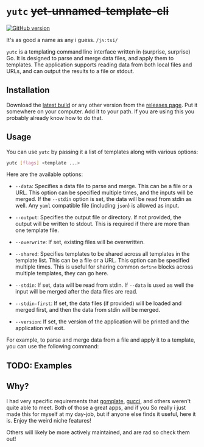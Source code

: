 # `yutc` ~~yet-unnamed-template-cli~~

[![GitHub version](https://badge.fury.io/gh/adam-huganir%2Fyutc.svg)](https://badge.fury.io/gh/adam-huganir%2Fyutc)

It's as good a name as any i guess. `/jʌːtsi/`

`yutc` is a templating command line interface written in (surprise, surprise) Go.
It is designed to parse and merge data files, and apply them to templates.
The application supports reading data from both local files and URLs,
and can output the results to a file or stdout.

## Installation

Download
the [latest build](https://github.com/adam-huganir/yutc/releases/latest) or any
other version from
the [releases page](https://github.com/adam-huganir/yutc/releases).
Put it somewhere on your computer. Add it to your path. If you are using this
you probably
already know how to do that.

## Usage

You can use `yutc` by passing it a list of templates along with various options:

```bash
yutc [flags] <template ...>
```

Here are the available options:

- `--data`: Specifies a data file to parse and merge. This can be a file or a
  URL. This option can be specified multiple times, and the inputs will be
  merged. If the `--stdin` option is set, the data will be read from stdin as
  well. Any `yaml` compatible file (including `json`) is allowed as input.

- `--output`: Specifies the output file or directory. If not provided, the
  output will be written to stdout. This is required if there are more than
  one template file.

- `--overwrite`: If set, existing files will be overwritten.

- `--shared`: Specifies templates to be shared across all templates in the
  template list. This can be a file or a URL. This option can be specified
  multiple times. This is useful for sharing common `define` blocks across
  multiple templates, they can go here.

- `--stdin`: If set, data will be read from stdin. If `--data` is used as well
  the input will be merged after the data files are read.

- `--stdin-first`: If set, the data files (if provided) will be loaded and
  merged first, and then the data from stdin will be merged.

- `--version`: If set, the version of the application will be printed and the
  application will exit.

For example, to parse and merge data from a file and apply it to a template, you
can use the following command:

## TODO: Examples

## Why?

I had very specific requirements
that [gomplate](https://github.com/hairyhenderson/gomplate), [gucci](https://github.com/noqcks/gucci), and
others weren't quite able to meet.
Both of those a great apps, and if you 
So really i just made this for myself at my day-job, but if anyone else
finds it useful, here it is.
Enjoy the weird niche features!

Others will likely be more actively maintained, and are rad so check them out!
